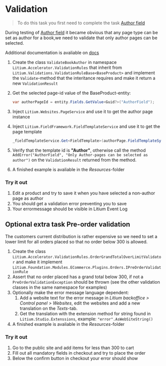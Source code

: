 # Validation

> To do this task you first need to complete the task [Author field](../Author%20field)

During testing of [Author field](../Author%20field) it became obvious that any page type can be set as author for a book,we need to validate that only author pages can be selected.

Additional documentation is avaliable on [docs](https://docs.litium.com/documentation/architecture/validation)

1. Create the class `ValidateBookAuthor` in namespace `Litium.Accelerator.ValidationRules` that inherit from
`Litium.Validations.ValidationRuleBase<BaseProduct>` and implement the `Validate`-method that the interitance requires and make it return a new `ValidationResult`
1. Get the selected page-id value of the BaseProduct-entity:
    ```C#
    var authorPageId = entity.Fields.GetValue<Guid?>("AuthorField");
    ```
1. Inject `Litium.Websites.PageService` and use it to get the author page instance
1. Inject `Litium.FieldFramework.FieldTemplateService` and use it to get the page template
    ```C#
    _fieldTemplateService.Get<FieldTemplate>(authorPage.FieldTemplateSystemId);
    ```
1. Verify that the template id is **"Author"**, otherwise call the method `AddError("AuthorField", "Only Author-pages can be selected as author")` on the `ValidationResult` returned from the method. 
    
1. A finished example is avaliable in the _Resources_-folder

### Try it out

1. Edit a product and try to save it when you have selected a non-author page as author
1. You should get a validation error preventing you to save
1. Your errormessage should be visible in Litium Event Log

## Optional extra task Pre-order validation

The customers current distribution is rather expensive so we need to set a lower limit for all orders placed so that no order below 300 is allowed.

1. Create the class `Litium.Accelerator.ValidationRules.OrderGrandTotalOverLimitValidator` and make it implement `Litium.Foundation.Modules.ECommerce.Plugins.Orders.IPreOrderValidationRule`
1. Assert that no order placed has a grand total below 300, if not a `PreOrderValidationException` should be thrown (see the other validation classes in the same namespace for examples)
1. Optionally make the error message language dependent:
    1. Add a website text for the error message in _Litium backoffice > Control panel > Websites_, edit the websites and add a new translation on the _Texts_-tab.
    1. Get the translation with the extension method for string found in `Litium.Studio.Extenssions`, example: `"error".AsWebSiteString()`
1. A finished example is avaliable in the _Resources_-folder

### Try it out

1. Go to the public site and add items for less than 300 to cart
1. Fill out all mandatory fields in checkout and try to place the order
1. Below the confirm button in checkout your error should show